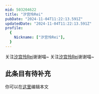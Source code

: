 ```yaml
---
mid: 503204622
title: "汐宫怜Rei"
pubDate: "2024-11-04T11:22:13.591Z"
updatedDate: "2024-11-04T11:22:13.591Z"
profile:
  {
    Nickname: ["汐宫怜Rei"],
  }
---
```


关注[汐宫怜Rei](https://space.bilibili.com/503204622)谢谢喵~ 关注[汐宫怜Rei](https://space.bilibili.com/503204622)谢谢喵~

## 此条目有待补充
你可以在[这里](https://github.com/Yuhanawa/VTuber.ICU/edit/master/src/content/v/汐宫怜Rei/index.md)编辑本文
